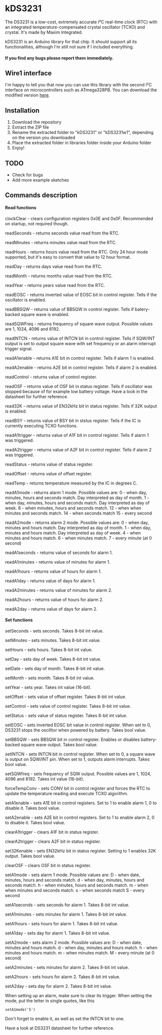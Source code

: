# kDS3231
The DS3231 is a low-cost, extremely accurate
I²C real-time clock (RTC) with an integrated
temperature-compensated crystal oscillator (TCXO)
and crystal. It's made by Maxim Integrated.

kDS3231 is an Arduino library for that chip.
It *should* support all its functionalities, although
I'm still not sure if I included everything.
#### If you find any bugs please report them immediately.

## Wire1 interface
I'm happy to tell you that now you can use this library with the second I²C interface on microcontrollers such as ATmega328PB.
You can download the modified version [here](https://github.com/K4ktus123/kDS3231/tree/w1).

## Installation
1. Download the repository
2. Extract the ZIP file
3. Rename the extracted folder to "kDS3231" or "kDS3231w1", depending on the version you downloaded
4. Place the extracted folder in libraries folder inside your Arduino folder
5. Enjoy!

## TODO
- Check for bugs
- Add more example sketches

## Commands description

#### Read functions

clockClear - clears configuration registers 0x0E and 0x0F. Recommended on startup, not required though.

readSeconds - returns seconds value read from the RTC.

readMinutes - returns minutes value read from the RTC.

readHours - returns hours value read from the RTC. Only 24 hour mode supported, but it's easy to convert that value to 12 hour format.

readDay - returns days value read from the RTC.

readMonth - returns months value read from the RTC.

readYear - returns years value read from the RTC.

readEOSC - returns inverted value of EOSC bit in control register. Tells if the oscillator is enabled.

readBBSQW - returns value of BBSQW in control register. Tells if batery-backed square wave is enabled.

readSQWFreq - returns frequency of square wave output. Possible values are 1, 1024, 4096 and 8192.

readINTCN - returns value of INTCN bit in control register. Tells if SQW/INT output is set to output square wave with set frequency or an alarm interrupt trigger signal.

readA1enable - returns A1E bit in control register. Tells if alarm 1 is enabled.

readA2enable - returns A2E bit in control register. Tells if alarm 2 is enabled.

readControl - returns value of control register.

readOSF - returns value of OSF bit in status register. Tells if oscillator was stopped because of for example low battery voltage. Have a look in the datasheet for further reference.

read32K - returns value of EN32kHz bit in status register. Tells if 32K output is enabled.

readBSY - returns value of BSY bit in ststus register. Tells if the IC is currently executing TCXO functions.

readA1trigger - returns value of A1F bit in control register. Tells if alarm 1 was triggered.

readA2trigger - returns value of A2F bit in control register. Tells if alarm 2 was triggered.

readStatus - returns value of status register.

readOffset - returns value of offset register.

readTemp - returns temperature measured by the IC in degrees C.

readA1mode - returns alarm 1 mode. Possible values are:
0 - when day, minutes, hours and seconds match. Day interpreted as day of month.
1 - when day, minutes, hours and seconds match. Day interpreted as day of week.
8 - when minutes, hours and seconds match.
12 - when when minutes and seconds match.
14 - when seconds match
15 - every second

readA2mode - returns alarm 2 mode. Possible values are:
0 - when day, minutes and hours match. Day interpreted as day of month.
1 - when day, minutes and hours match. Day interpreted as day of week.
4 - when minutes and hours match.
6 - when minutes match.
7 - every minute (at 0 second)

readA1seconds - returns value of seconds for alarm 1.

readA1minutes - returns value of minutes for alarm 1.

readA1hours - returns value of hours for alarm 1.

readA1day - returns value of days for alarm 1.

readA2minutes - returns value of minutes for alarm 2.

readA2hours - returns value of hours for alarm 2.

readA2day - returns value of days for alarm 2.

#### Set functions

setSeconds - sets seconds. Takes 8-bit int value.

setMinutes - sets minutes. Takes 8-bit int value.

setHours - sets hours. Takes 8-bit int value.

setDay - sets day of week. Takes 8-bit int value.

setDate - sets day of month. Takes 8-bit int value.

setMonth - sets month. Takes 8-bit int value.

setYear - sets year. Takes int value (16-bit).

setOffset - sets value of offset register. Takes 8-bit int value.

setControl - sets value of control register. Takes 8-bit int value.

setStatus - sets value of status register. Takes 8-bit int value.

setEOSC - sets inverted EOSC bit value in control register. When set to 0, DS3231 stops the oscilltor when powered by battery. Takes bool value.

setBBSQW - sets BBSQW bit in control register. Enables or disables battery-backed square wave output. Takes bool value.

setINTCN - sets INTCN bit in control register. When set to 0, a square wave is output on SQW/INT pin. When set to 1, outputs alarm interrupts. Takes bool value.

setSQWfreq - sets frequency of SQW output. Possible values are 1, 1024, 4096 and 8192. Takes int value (16-bit).

forceTempConv - sets CONV bit in control register and forces the RTC to update the temperature reading and execute TCXO algorithm.

setA1enable - sets A1E bit in control registers. Set to 1 to enable alarm 1, 0 to disable it. Takes bool value.

setA2enable - sets A2E bit in control registers. Set to 1 to enable alarm 2, 0 to disable it. Takes bool value.

clearA1trigger - clears A1F bit in status register.

clearA2trigger - clears A2F bit in status register.

set32Kenable - sets EN32kHz bit in status register. Setting to 1 enables 32K output. Takes bool value.

clearOSF - clears OSF bit in status register.

setA1mode - sets alarm 1 mode. Possible values are:
D - when date, minutes, hours and seconds match.
d - when day, minutes, hours and seconds match.
h - when minutes, hours and seconds match.
m - when when minutes and seconds match.
s - when seconds match
S - every second

setA1seconds - sets seconds for alarm 1. Takes 8-bit int value.

setA1minutes - sets minutes for alarm 1. Takes 8-bit int value.

setA1hours - sets hours for alarm 1. Takes 8-bit int value.

setA1day - sets day for alarm 1. Takes 8-bit int value.

setA2mode - sets alarm 2 mode. Possible values are:
D - when date, minutes and hours match.
d - when day, minutes and hours match.
h - when minutes and hours match.
m - when minutes match.
M - every minute (at 0 second)

setA2minutes - sets minutes for alarm 2. Takes 8-bit int value.

setA2hours - sets hours for alarm 2. Takes 8-bit int value.

setA2day - sets day for alarm 2. Takes 8-bit int value.

When setting up an alarm, make sure to clear its trigger. When setting the mode, put the letter in single quotes, like this
```
setA1mode('S')
```
Don't forget to enable it, as well as set the INTCN bit to one.

Have a look at DS3231 datasheet for further reference.
